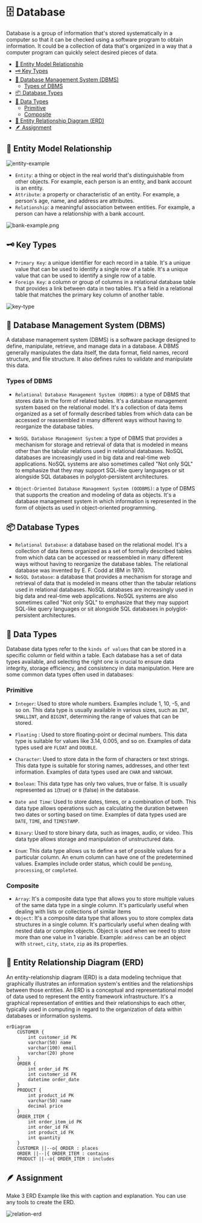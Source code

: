 # 🗄️ Database

Database is a group of information that's stored systematically in a computer so that it can be checked using a software program to obtain information. It could be a collection of data that's organized in a way that a computer program can quickly select desired pieces of data.

<!-- TOC -->
- [🔗 Entity Model Relationship](#-entity-model-relationship)
- [🗝️ Key Types](#️-key-types)
- [📨 Database Management System (DBMS)](#-database-management-system-dbms)
  - [Types of DBMS](#types-of-dbms)
- [📦 Database Types](#-database-types)
- [🔢 Data Types](#-data-types)
  - [Primitive](#primitive)
  - [Composite](#composite)
- [🔳 Entity Relationship Diagram (ERD)](#-entity-relationship-diagram-erd)
- [🪶 Assignment](#-assignment)
<!-- /TOC -->

## 🔗 Entity Model Relationship

![entity-example](../assets/entity-example.png)

- `Entity`: a thing or object in the real world that's distinguishable from other objects. For example, each person is an entity, and bank account is an entity.
- `Attribute`: a property or characteristic of an entity. For example, a person's age, name, and address are attributes.
- `Relationship`: a meaningful association between entities. For example, a person can have a relationship with a bank account.

![bank-example.png](../assets/bank-example.png)

## 🗝️ Key Types

- `Primary Key`: a unique identifier for each record in a table. It's a unique value that can be used to identify a single row of a table. It's a unique value that can be used to identify a single row of a table.
- `Foreign Key`: a column or group of columns in a relational database table that provides a link between data in two tables. It's a field in a relational table that matches the primary key column of another table.

![key-type](../assets/key-type.png)

## 📨 Database Management System (DBMS)

A database management system (DBMS) is a software package designed to define, manipulate, retrieve, and manage data in a database. A DBMS generally manipulates the data itself, the data format, field names, record structure, and file structure. It also defines rules to validate and manipulate this data.

### Types of DBMS

- `Relational Database Management System (RDBMS)`: a type of DBMS that stores data in the form of related tables. It's a database management system based on the relational model. It's a collection of data items organized as a set of formally described tables from which data can be accessed or reassembled in many different ways without having to reorganize the database tables.

- `NoSQL Database Management System`: a type of DBMS that provides a mechanism for storage and retrieval of data that is modeled in means other than the tabular relations used in relational databases. NoSQL databases are increasingly used in big data and real-time web applications. NoSQL systems are also sometimes called "Not only SQL" to emphasize that they may support SQL-like query languages or sit alongside SQL databases in polyglot-persistent architectures.

- `Object-Oriented Database Management System (OODBMS)`: a type of DBMS that supports the creation and modeling of data as objects. It's a database management system in which information is represented in the form of objects as used in object-oriented programming.

## 📦 Database Types

- `Relational Database`: a database based on the relational model. It's a collection of data items organized as a set of formally described tables from which data can be accessed or reassembled in many different ways without having to reorganize the database tables. The relational database was invented by E. F. Codd at IBM in 1970.
- `NoSQL Database`: a database that provides a mechanism for storage and retrieval of data that is modeled in means other than the tabular relations used in relational databases. NoSQL databases are increasingly used in big data and real-time web applications. NoSQL systems are also sometimes called "Not only SQL" to emphasize that they may support SQL-like query languages or sit alongside SQL databases in polyglot-persistent architectures.

## 🔢 Data Types

Database data types refer to the `kinds of values` that can be stored in a specific column or field within a table. Each database has a set of data types available, and selecting the right one is crucial to ensure data integrity, storage efficiency, and consistency in data manipulation. Here are some common data types often used in databases:

### Primitive

- `Integer`: Used to store whole numbers. Examples include 1, 10, -5, and so on. This data type is usually available in various sizes, such as `INT`, `SMALLINT`, and `BIGINT`, determining the range of values that can be stored.

- `Floating` : Used to store floating-point or decimal numbers. This data type is suitable for values like 3.14, 0.005, and so on. Examples of data types used are `FLOAT` and `DOUBLE`.

- `Character`: Used to store data in the form of characters or text strings. This data type is suitable for storing names, addresses, and other text information. Examples of data types used are `CHAR` and `VARCHAR`.

- `Boolean`: This data type has only two values, true or false. It is usually represented as `1`(true) or `0` (false) in the database.

- `Date and Time`: Used to store dates, times, or a combination of both. This data type allows operations such as calculating the duration between two dates or sorting based on time. Examples of data types used are `DATE`, `TIME`, and `TIMESTAMP`.

- `Binary`: Used to store binary data, such as images, audio, or video. This data type allows storage and manipulation of unstructured data.

- `Enum`: This data type allows us to define a set of possible values for a particular column. An enum column can have one of the predetermined values. Examples include order status, which could be `pending`, `processing`, or `completed`.

### Composite

- `Array`: It's a composite data type that allows you to store multiple values of the same data type in a single column. It's particularly useful when dealing with lists or collections of similar items
- `Object`: It's a composite data type that allows you to store complex data structures in a single column. It's particularly useful when dealing with nested data or complex objects. Object is used when we need to store more than one value in 1 variable. Example: `address` can be an object with `street`, `city`, `state`, `zip` as its properties.

## 🔳 Entity Relationship Diagram (ERD)

An entity-relationship diagram (ERD) is a data modeling technique that graphically illustrates an information system's entities and the relationships between those entities. An ERD is a conceptual and representational model of data used to represent the entity framework infrastructure. It's a graphical representation of entities and their relationships to each other, typically used in computing in regard to the organization of data within databases or information systems.

```mermaid
erDiagram
    CUSTOMER {
        int customer_id PK
        varchar(50) name
        varchar(100) email
        varchar(20) phone
    }
    ORDER {
        int order_id PK
        int customer_id FK
        datetime order_date
    }
    PRODUCT {
        int product_id PK
        varchar(50) name
        decimal price
    }
    ORDER_ITEM {
        int order_item_id PK
        int order_id FK
        int product_id FK
        int quantity
    }
    CUSTOMER ||--o{ ORDER : places
    ORDER ||--|{ ORDER_ITEM : contains
    PRODUCT ||--o{ ORDER_ITEM : includes
```

## 🪶 Assignment

Make 3 ERD Example like this with caption and explanation. You can use any tools to create the ERD.

![relation-erd](../assets/relation-erd.png)
